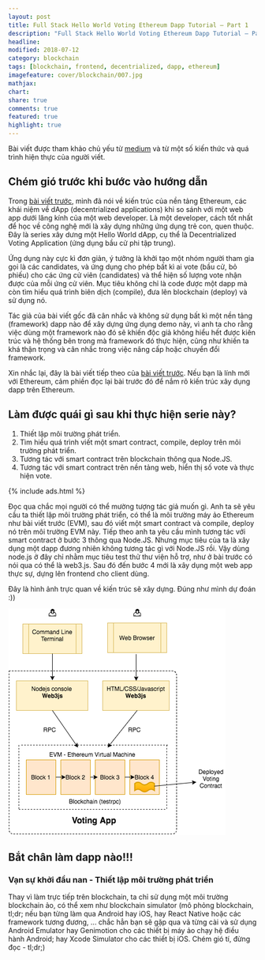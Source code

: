 ```yaml
---
layout: post
title: Full Stack Hello World Voting Ethereum Dapp Tutorial — Part 1
description: "Full Stack Hello World Voting Ethereum Dapp Tutorial — Part 1. Lập trình viên web tiếp cận với nền tảng công nghệ Blockchain Ethereum như thế nào? Đây là bài viết hướng dẫn lộ trình tiếp cận Smart Contract trong Ethereum. Ethereum, smart contract là gì? Web Developer phải chấp nhận và tiếp cận với công nghệ này như thế nào? Góc nhìn của web developer về công nghệ blockchain Ethereum."
headline:
modified: 2018-07-12
category: blockchain
tags: [blockchain, frontend, decentrialized, dapp, ethereum]
imagefeature: cover/blockchain/007.jpg
mathjax:
chart:
share: true
comments: true
featured: true
highlight: true
---
```





Bài viết được tham khảo chủ yếu từ [medium](https://medium.com/@mvmurthy/full-stack-hello-world-voting-ethereum-dapp-tutorial-part-1-40d2d0d807c2) và từ một số kiến thức và quá trình hiện thực của người viết.

## Chém gió trước khi bước vào hướng dẫn
Trong [bài viết trước](https://huynhsamha.github.io/blockchain/ethereum-for-web-developers), mình đã nói về kiến trúc của nền tảng Ethereum, các khái niệm về dApp (decentrialized applications) khi so sánh với một web app dưới lăng kính của một web developer. Là một developer, cách tốt nhất để học về công nghệ mới là xây dựng những ứng dụng trẻ con, quen thuộc. Đây là series xây dưng một Hello World dApp, cụ thể là Decentrialized Voting Application (ứng dụng bầu cử phi tập trung).

Ứng dụng này cực kì đơn giản, ý tưởng là khởi tạo một nhóm người tham gia gọi là các candidates, và ứng dụng cho phép bất kì ai vote (bầu cử, bỏ phiếu) cho các ứng cử viên (candidates) và thể hiện số lượng vote nhận được của mỗi ứng cử viên. Mục tiêu không chỉ là code được một dapp mà còn tìm hiểu quá trình biên dịch (compile), đưa lên blockchain (deploy) và sử dụng nó.

Tác giả của bài viết gốc đã cân nhắc và không sử dụng bất kì một nền tảng (framework) dapp nào để xây dựng ứng dụng demo này, vì anh ta cho rằng việc dùng một framework nào đó sẽ khiến độc giả không hiểu hết được kiến trúc và hệ thống bên trong mà framework đó thực hiện, cũng như khiến ta khá thận trọng và cân nhắc trong việc nâng cấp hoặc chuyển đổi framework.


Xin nhắc lại, đây là bài viết tiếp theo của [bài viết trước](https://huynhsamha.github.io/blockchain/ethereum-for-web-developers). Nếu bạn là lính mới với Ethereum, cảm phiền đọc lại bài trước đó để nắm rõ kiến trúc xây dụng dapp trên Ethereum.

## Làm được quái gì sau khi thực hiện serie này?
1. Thiết lập môi trường phát triển.
2. Tìm hiểu quá trình viết một smart contract, compile, deploy trên môi trường phát triển.
3. Tương tác với smart contract trên blockchain thông qua Node.JS.
4. Tương tác với smart contract trên nền tảng web, hiển thị số vote và thực hiện vote.

{% include ads.html %}

Đọc qua chắc mọi người có thể mường tượng tác giả muốn gì. Anh ta sẽ yêu cầu ta thiết lập môi trường phát triển, có thể là môi trường máy ảo Ethereum như bài viết trước (EVM), sau đó viết một smart contract và compile, deploy nó trên môi trường EVM này. Tiếp theo anh ta yêu cầu mình tương tác với smart contract ở bước 3 thông qua Node.JS. Nhưng mục tiêu của ta là xây dụng một dapp đương nhiên không tương tác gì với Node.JS rồi. Vậy dùng node.js ở đây chỉ nhằm mục tiêu test thử thư viện hỗ trợ, như ở bài trước có nói qua có thể là web3.js. Sau đó đến bước 4 mới là xây dụng một web app thực sự, dựng lên frontend cho client dùng.

Đây là hình ảnh trực quan về kiến trúc sẽ xây dựng. Đúng như mình dự đoán :))

<img src="/images/ethereum/voting_dapp.png" />

## Bắt chân làm dapp nào!!!

### Vạn sự khởi đầu nan - Thiết lập môi trường phát triển
Thay vì làm trực tiếp trên blockchain, ta chỉ sử dụng một môi trường blockchain ảo, có thể xem như blockchain simulator (mô phỏng blockchain, tl;dr; nếu bạn từng làm qua Android hay iOS, hay React Native hoặc các framework tương đương, ... chắc hẳn bạn sẽ gặp qua và từng cài và sử dụng Android Emulator hay Genimotion cho các thiết bị máy ảo chạy hệ điều hành Android; hay Xcode Simulator cho các thiết bị iOS. Chém gió tí, đừng đọc - tl;dr;)

